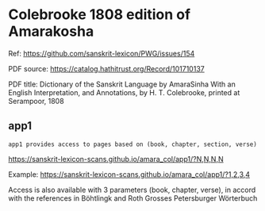 
# Colebrooke 1808 edition of Amarakosha

Ref: https://github.com/sanskrit-lexicon/PWG/issues/154

PDF source: https://catalog.hathitrust.org/Record/101710137
      

PDF title:  Dictionary of the Sanskrit Language by AmaraSinha
 With an English Interpretation, and Annotations,
 by H. T. Colebrooke,
 printed at Serampoor, 1808

## app1
    app1 provides access to pages based on (book, chapter, section, verse)

https://sanskrit-lexicon-scans.github.io/amara_col/app1/?N,N,N,N

Example: https://sanskrit-lexicon-scans.github.io/amara_col/app1/?1,2,3,4

Access is also available with 3 parameters (book, chapter, verse), in
accord with the references in Böhtlingk and Roth Grosses Petersburger Wörterbuch
